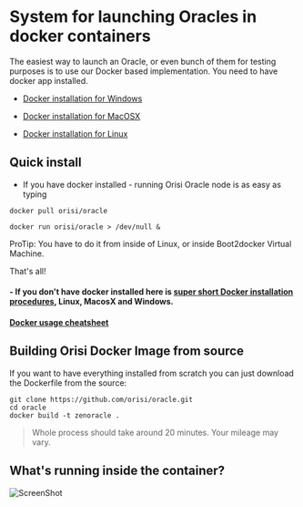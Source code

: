 # System for launching Oracles in docker containers 

The easiest way to launch an Oracle, or even bunch of them for testing purposes is to use our Docker based implementation. You need to  have docker app installed.

- [Docker installation for Windows](https://github.com/orisi/oracle/blob/master/manual/docker_install.md#install-boot2docker-for-macosx-and-windows-users)

- [Docker installation for MacOSX](https://github.com/orisi/oracle/blob/master/manual/docker_install.md#install-boot2docker-for-macosx-and-windows-users)

- [Docker installation for Linux](https://github.com/orisi/oracle/blob/master/manual/docker_install.md#linux)


## Quick install

- If you have docker installed - running Orisi Oracle node is as easy as typing



```
docker pull orisi/oracle
```

```
docker run orisi/oracle > /dev/null &
```

ProTip: You have to do it from inside of Linux, or inside Boot2docker Virtual Machine.

That's all!


#### - If you don't have docker installed here is [super short Docker installation procedures](manual/docker_install.md), Linux, MacosX and Windows.

#### [Docker usage cheatsheet](manual/docker_basics.md)

## Building Orisi Docker Image from source

If you want to have everything installed from scratch you can just download the Dockerfile from the source:
```
git clone https://github.com/orisi/oracle.git
cd oracle
docker build -t zenoracle .
```

>Whole process should take around 20 minutes. Your mileage may vary.

## What's running inside the container?
![ScreenShot](http://zenoracles.s3.amazonaws.com/README/content.png)

